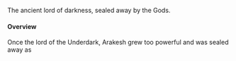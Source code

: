 The ancient lord of darkness, sealed away by the Gods.

#### Overview
Once the lord of the Underdark, Arakesh grew too powerful and was sealed away as 